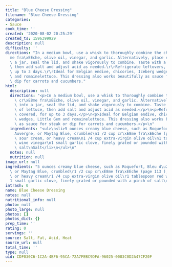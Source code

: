 ```yaml
---
title: "Blue Cheese Dressing"
filename: "Blue-Cheese-Dressing"
categories:
- Sauce
cook_time: ''
created: '2020-08-02 20:25:29'
created_ts: 1596399929
description: null
difficulty: ''
directions: "In a medium bowl, use a whisk to thoroughly combine the cheese, cr\xE8\
  me fra\xEEche, olive oil, vinegar, and garlic. Alternatively, place everything into\
  \ a jar, seal the lid, and shake vigorously to combine. Taste with a leaf of lettuce,\
  \ then add salt and adjust acid as needed.\r\rRefrigerate leftovers, covered, for\
  \ up to 3 days.\r\rIdeal for Belgian endive, chicories, Iceberg wedges, Little Gem\
  \ and romainelettuce. This dressing also works beautifully as sauce for steak or\
  \ dip for carrots and cucumbers."
html:
  description: null
  directions: "<p>In a medium bowl, use a whisk to thoroughly combine the cheese,\
    \ cr\xE8me fra\xEEche, olive oil, vinegar, and garlic. Alternatively, place everything\
    \ into a jar, seal the lid, and shake vigorously to combine. Taste with a leaf\
    \ of lettuce, then add salt and adjust acid as needed.</p>\n<p>Refrigerate leftovers,\
    \ covered, for up to 3 days.</p>\n<p>Ideal for Belgian endive, chicories, Iceberg\
    \ wedges, Little Gem and romainelettuce. This dressing also works beautifully\
    \ as sauce for steak or dip for carrots and cucumbers.</p>\n"
  ingredients: "<ul>\n<li>5 ounces creamy blue cheese, such as Roquefort, Bleu d\u2019\
    Auvergne, or Maytag Blue, crumbled\n1 /2 cup cr\xE8me fra\xEEche (page 113 ),\
    \ sour cream, or heavy cream\n1 /4 cup extra-virgin olive oil\n1 tablespoon red\
    \ wine vinegar\n1 small garlic clove, finely grated or pounded with a pinch of\
    \ salt\nSalt</li>\n</ul>\n"
  notes: null
  nutrition: null
image_url: null
ingredients: "5 ounces creamy blue cheese, such as Roquefort, Bleu d\u2019Auvergne,\
  \ or Maytag Blue, crumbled\r1 /2 cup cr\xE8me fra\xEEche (page 113 ), sour cream,\
  \ or heavy cream\r1 /4 cup extra-virgin olive oil\r1 tablespoon red wine vinegar\r\
  1 small garlic clove, finely grated or pounded with a pinch of salt\rSalt"
intrash: 0
name: Blue Cheese Dressing
notes: null
nutritional_info: null
photo: null
photo_large: null
photos: []
photos_dict: {}
prep_time: ''
rating: 0
servings: ''
source: Salt, Fat, Acid, Heat
source_url: null
total_time: ''
type: null
uid: CDF030C6-1C2A-4BF6-95CA-72A7FEBC9DFA-96025-0003C0D2A47CF20F
---
```

